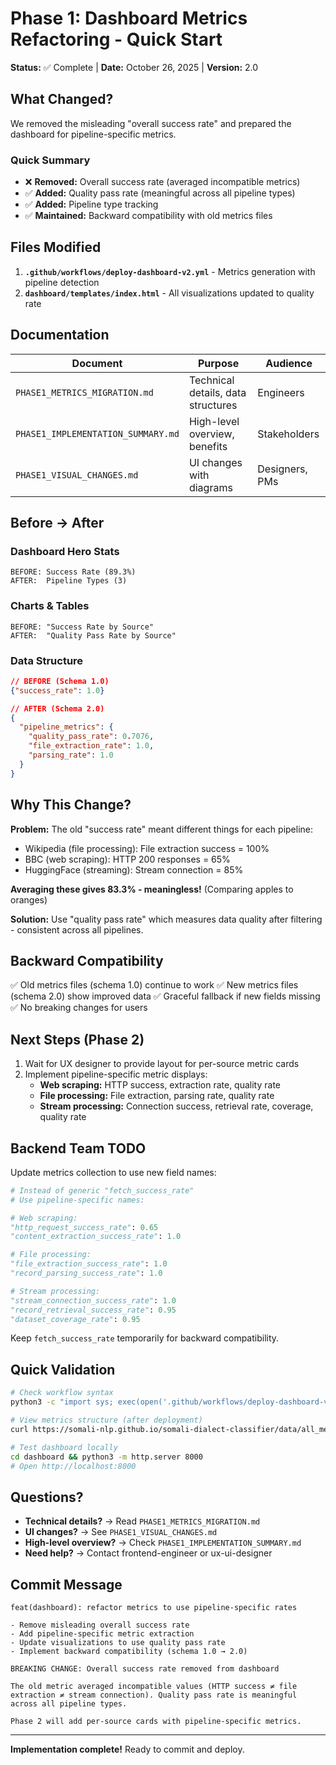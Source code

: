 # Phase 1: Dashboard Metrics Refactoring - Quick Start

**Status:** ✅ Complete | **Date:** October 26, 2025 | **Version:** 2.0

## What Changed?

We removed the misleading "overall success rate" and prepared the dashboard for pipeline-specific metrics.

### Quick Summary

- ❌ **Removed:** Overall success rate (averaged incompatible metrics)
- ✅ **Added:** Quality pass rate (meaningful across all pipeline types)
- ✅ **Added:** Pipeline type tracking
- ✅ **Maintained:** Backward compatibility with old metrics files

## Files Modified

1. **`.github/workflows/deploy-dashboard-v2.yml`** - Metrics generation with pipeline detection
2. **`dashboard/templates/index.html`** - All visualizations updated to quality rate

## Documentation

| Document | Purpose | Audience |
|----------|---------|----------|
| `PHASE1_METRICS_MIGRATION.md` | Technical details, data structures | Engineers |
| `PHASE1_IMPLEMENTATION_SUMMARY.md` | High-level overview, benefits | Stakeholders |
| `PHASE1_VISUAL_CHANGES.md` | UI changes with diagrams | Designers, PMs |

## Before → After

### Dashboard Hero Stats
```
BEFORE: Success Rate (89.3%)
AFTER:  Pipeline Types (3)
```

### Charts & Tables
```
BEFORE: "Success Rate by Source"
AFTER:  "Quality Pass Rate by Source"
```

### Data Structure
```json
// BEFORE (Schema 1.0)
{"success_rate": 1.0}

// AFTER (Schema 2.0)
{
  "pipeline_metrics": {
    "quality_pass_rate": 0.7076,
    "file_extraction_rate": 1.0,
    "parsing_rate": 1.0
  }
}
```

## Why This Change?

**Problem:** The old "success rate" meant different things for each pipeline:
- Wikipedia (file processing): File extraction success = 100%
- BBC (web scraping): HTTP 200 responses = 65%
- HuggingFace (streaming): Stream connection = 85%

**Averaging these gives 83.3% - meaningless!** (Comparing apples to oranges)

**Solution:** Use "quality pass rate" which measures data quality after filtering - consistent across all pipelines.

## Backward Compatibility

✅ Old metrics files (schema 1.0) continue to work
✅ New metrics files (schema 2.0) show improved data
✅ Graceful fallback if new fields missing
✅ No breaking changes for users

## Next Steps (Phase 2)

1. Wait for UX designer to provide layout for per-source metric cards
2. Implement pipeline-specific metric displays:
   - **Web scraping:** HTTP success, extraction rate, quality rate
   - **File processing:** File extraction, parsing rate, quality rate
   - **Stream processing:** Connection success, retrieval rate, coverage, quality rate

## Backend Team TODO

Update metrics collection to use new field names:

```python
# Instead of generic "fetch_success_rate"
# Use pipeline-specific names:

# Web scraping:
"http_request_success_rate": 0.65
"content_extraction_success_rate": 1.0

# File processing:
"file_extraction_success_rate": 1.0
"record_parsing_success_rate": 1.0

# Stream processing:
"stream_connection_success_rate": 1.0
"record_retrieval_success_rate": 0.95
"dataset_coverage_rate": 0.95
```

Keep `fetch_success_rate` temporarily for backward compatibility.

## Quick Validation

```bash
# Check workflow syntax
python3 -c "import sys; exec(open('.github/workflows/deploy-dashboard-v2.yml').read())"

# View metrics structure (after deployment)
curl https://somali-nlp.github.io/somali-dialect-classifier/data/all_metrics.json | jq '.schema_version'

# Test dashboard locally
cd dashboard && python3 -m http.server 8000
# Open http://localhost:8000
```

## Questions?

- **Technical details?** → Read `PHASE1_METRICS_MIGRATION.md`
- **UI changes?** → See `PHASE1_VISUAL_CHANGES.md`
- **High-level overview?** → Check `PHASE1_IMPLEMENTATION_SUMMARY.md`
- **Need help?** → Contact frontend-engineer or ux-ui-designer

## Commit Message

```
feat(dashboard): refactor metrics to use pipeline-specific rates

- Remove misleading overall success rate
- Add pipeline-specific metric extraction
- Update visualizations to use quality pass rate
- Implement backward compatibility (schema 1.0 → 2.0)

BREAKING CHANGE: Overall success rate removed from dashboard

The old metric averaged incompatible values (HTTP success ≠ file
extraction ≠ stream connection). Quality pass rate is meaningful
across all pipeline types.

Phase 2 will add per-source cards with pipeline-specific metrics.
```

---

**Implementation complete!** Ready to commit and deploy.
